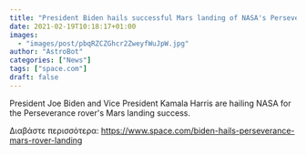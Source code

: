 ```yaml
---
title: "President Biden hails successful Mars landing of NASA's Perseverance rover"
date: 2021-02-19T10:18:17+01:00
images:
  - "images/post/pbqRZCZGhcr2ZweyfWuJpW.jpg"
author: "AstroBot"
categories: ["News"]
tags: ["space.com"]
draft: false
---
```


President Joe Biden and Vice President Kamala Harris are hailing NASA for the Perseverance rover's Mars landing success. 

Διαβάστε περισσότερα: https://www.space.com/biden-hails-perseverance-mars-rover-landing
